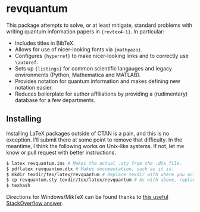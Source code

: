# revquantum #

This package attempts to solve, or at least mitigate, standard problems with
writing quantum information papers in ``{revtex4-1}``. In particular:

- Includes titles in BibTeX.
- Allows for use of nicer-looking fonts via ``{mathpazo}``.
- Configures ``{hyperref}`` to make nicer-looking links and to correctly use ``\autoref``.
- Sets up ``{listings}`` for common scientific langauges and legacy environments (Python, Mathematica and MATLAB).
- Provides notation for quantum information and makes defining new notation easier.
- Reduces boilerplate for author affiliations by providing a (rudimentary) database for a few departments.

## Installing ##

Installing LaTeX packages outside of CTAN is a pain, and this is no exception. I'll submit there at some point to remove that difficulty. In the meantime, I think the following works on Unix-like systems. If not, let me know or pull request with better instructions.

```bash
$ latex revquantum.ins # Makes the actual .sty from the .dtx file.
$ pdflatex revquantum.dtx # Makes documentation, such as it is.
$ mkdir texdir/tex/latex/revquantum # Replace texdir with where you actually installed TeX (e.g. ~/texmf).
$ cp revquantum.sty texdir/tex/latex/revquantum # As with above, replace texdir.
$ texhash
```

Directions for Windows/MikTeX can be found thanks to [this useful StackOverflow answer](http://tex.stackexchange.com/questions/2063/how-can-i-manually-install-a-package-on-miktex-windows).
